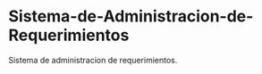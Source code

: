 Sistema-de-Administracion-de-Requerimientos
===========================================

Sistema de administracion de requerimientos.
